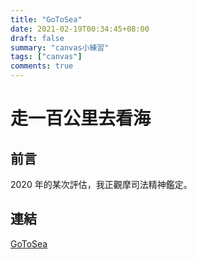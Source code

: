 ```yaml
---
title: "GoToSea"
date: 2021-02-19T00:34:45+08:00
draft: false
summary: "canvas小練習"
tags: ["canvas"]
comments: true
---
```


# 走一百公里去看海

## 前言

2020 年的某次評估，我正觀摩司法精神鑑定。

## 連結

[GoToSea](https://bunreal.github.io/gotoSea)
